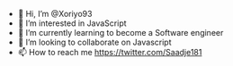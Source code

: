 - 👋 Hi, I’m @Xoriyo93
- 👀 I’m interested in JavaScript
- 🌱 I’m currently learning to become a Software engineer
- 💞️ I’m looking to collaborate on Javascript
- 📫 How to reach me https://twitter.com/Saadje181
<!---
Xoriyo93/Xoriyo93 is a ✨ special ✨ repository because its `README.md` (this file) appears on your GitHub profile.
You can click the Preview link to take a look at your changes.
--->
